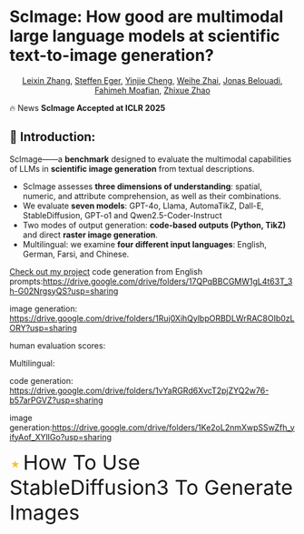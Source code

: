 # ScImage: How good are multimodal large language models at scientific text-to-image generation?

<div align="center",style="font-family: charter;">
    <a href="https://scholar.google.com/citations?user=dTRy2gUAAAAJ&hl=en" target="_blank">Leixin Zhang</a>,
    <a href="https://scholar.google.com/citations?user=TnuqAW0AAAAJ&hl=en" target="_blank">Steffen Eger</a>,
    <a href="https://openreview.net/profile?id=~Yinjie_Cheng1" target="_blank">Yinjie Cheng</a>,
    <a href="https://scholar.google.com/citations?user=0BU245kAAAAJ&hl=en" target="_blank">Weihe Zhai</a>,
    <a href="https://scholar.google.com/citations?user=ut5IWKwAAAAJ&hl=en" target="_blank">Jonas Belouadi</a>,
    <a href="https://scholar.google.com/citations?user=UxfiZA0AAAAJ&hl=en" target="_blank">Fahimeh Moafian</a>,
    <a href="https://scholar.google.com/citations?user=bwiMxxsAAAAJ&hl=en" target="_blank">Zhixue Zhao</a>
</div>




🔥 News **ScImage Accepted at ICLR 2025**

## 🚀 Introduction: 
ScImage——a **benchmark** designed to evaluate the multimodal capabilities of LLMs in **scientific image generation** from textual descriptions. 
- ScImage assesses **three dimensions of understanding**: spatial, numeric, and attribute comprehension, as well as their combinations.
- We evaluate **seven models**: GPT-4o, Llama, AutomaTikZ, Dall-E, StableDiffusion, GPT-o1 and Qwen2.5-Coder-Instruct
- Two modes of output generation: **code-based outputs (Python, TikZ)** and direct **raster image generation**.
- Multilingual: we examine **four different input languages**: English, German, Farsi, and Chinese.

[Check out my project](https://github.com/your-username/your-repo)
code generation from English prompts:https://drive.google.com/drive/folders/17QPqBBCGMW1gL4t63T_3h-G02NrgsyQS?usp=sharing

image generation: https://drive.google.com/drive/folders/1Ruj0XihQylbpORBDLWrRAC8OIb0zLORY?usp=sharing

human evaluation scores: 

Multilingual: 

code generation: https://drive.google.com/drive/folders/1vYaRGRd6XvcT2pjZYQ2w76-b57arPGVZ?usp=sharing

image generation:https://drive.google.com/drive/folders/1Ke2oL2nmXwpSSwZfh_yifyAof_XYlIGo?usp=sharing

<p align="left">
  <img src="Decorate_icons/star_icon.png" alt="star_logo_mini" width= "20" height="20"> 
  <span style="font-size: 36px;">How To Use StableDiffusion3 To Generate Images</span>
</p>


